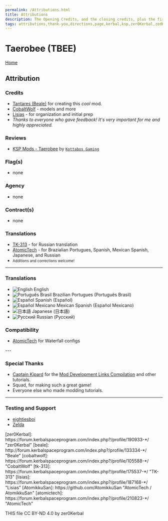 ```yaml
---
permalink: /Attributions.html
title: Attributions
description: The Opening Credits, and the closing credits, plus the first of two (or is three) end credit scenes
tags: attributions,thank-you,directions,page,kerbal,ksp,zer0Kerbal,zedK
---
```

<!--Attributions.md v1.4.0.0
Taerobee (TBEE)
created: 25 Mar 2022 
updated: 06 Feb 2023

TEMPLATE: Attributions.md v1.0.8.0
created: 01 Feb 2022
updated: 06 Feb 2023
-->

<script src="https://kit.fontawesome.com/0ea5493613.js" crossorigin="anonymous"></script>
<i class="fa fa-gear fa-spin fa-3x" style="color: firebrick"></i>

# Taerobee (TBEE)

[Home](./index.md)

## Attribution

### Credits

<ul>
  <li><a href="https://forum.kerbalspaceprogram.com/index.php?/profile/70533-beale/"><alt="Beale" src="https://kerbal-forum-uploads.s3.us-west-2.amazonaws.com/monthly_2021_02/scrongolable.thumb.png.34a204aec1a871db4d1cee8a3549ce62.png" width="50px" height="50px" > Tantares (Beale)</a> for creating this <i>cool</i> mod.</li>
  <li><a href="https://forum.kerbalspaceprogram.com/index.php?/profile/105588-cobaltwolf/"><alt="CobaltWolf" src="https://kerbal-forum-uploads.s3.us-west-2.amazonaws.com/monthly_2019_02/PFP_2019.thumb.jpg.1bfcc53a8d2175db2f28bf8f0181a37f.jpg" width="50px" height="50px" > CobaltWolf</a> - models and more</li>
  <li><a href="https://forum.kerbalspaceprogram.com/index.php?/profile/187168-lisias/"><alt="Lisias" src="https://kerbal-forum-uploads.s3.us-west-2.amazonaws.com/monthly_2018_03/_HR0cDovL3d3dy5zcGFjZS5jb20vaW1hZ2VzL2kvMDAwLzAyMS81NDcvb3JpZ2luYWwvbGFpa2EuanBn.thumb_34e7fcb6640d163b3f2d08e4ae72bbaf.ba2fb8fa0e945f312ac6da46b71659fd" width="50px" height="50px" > Lisias</a> - for organization and initial prep</li>
  <li><i>Thanks to everyone who gave feedback! It's very important for me and highly appreciated.</i></li>
</ul>

### Reviews

* [KSP Mods - Taerobee](https://youtu.be/yz1PsuLLpho) by [`Kottabos Gaming`](https://forum.kerbalspaceprogram.com/index.php?/profile/36583-kottabos/)

### Flag(s)

* none

### Agency

* none

### Contract(s)

* none

### Translations

<ul>
  <li><a href="https://forum.kerbalspaceprogram.com/index.php?/profile/175537-tk-313/"><alt="TK-313" src="https://kerbal-forum-uploads.s3.us-west-2.amazonaws.com/monthly_2017_03/trooper1.jpg.076deefe5a8420bd1ec0482bfd436502.jpg" width="50px" height="50px" > TK-313</a> - for Russian translation</li>
  <li><a href="[AtomicTech](https://forum.kerbalspaceprogram.com/index.php?/profile/210823-atomictech/)"><alt="AtomicTech" src="https://kerbal-forum-uploads.s3.us-west-2.amazonaws.com/monthly_2022_01/nnew.thumb.png.305e3a4249626c64c5c73fba659b71b8.png" width="50px" height="50px" > AtomicTech</a> - for Brazialian Portugues, Spanish, Mexican Spanish, Japanese, and Russian</li>
  <li><small>Additions and corrections welcome!</small></li>
</ul>

---

### Translations

* ![English][EN] English
* ![Português Brasil][BR] Brazilian Portugues (Português Brasil)
* ![Español][ES] Spanish (Español)
* ![Español Mexicano][MX] Mexican Spanish (Español Mexicano)
* ![日本語][JA] Japanese (日本語)
* ![Русский][RU] Russian (Русский)


### Compatibility
<ul>
  <li><a href="[AtomicTech](https://forum.kerbalspaceprogram.com/index.php?/profile/210823-atomictech/)"><alt="AtomicTech" src="https://kerbal-forum-uploads.s3.us-west-2.amazonaws.com/monthly_2022_01/nnew.thumb.png.305e3a4249626c64c5c73fba659b71b8.png" width="50px" height="50px" > AtomicTech</a> for Waterfall configs</li>
</ul>
---

### Special Thanks

<ul>
  <li><a href="https://forum.kerbalspaceprogram.com/index.php?/profile/70516-captainkipard/"><alt="Captain Kipard" src="https://kerbal-forum-uploads.s3.us-west-2.amazonaws.com/monthly_12_2015/itsame.png.3227b08e54fc9e3eaa0c6c2ad8e9ad07.thumb.png.5d3a3eb0344a23048ea58826e47b9781.png" width="50px" height="50px" > Captain Kipard</a> for the <a href="https://forum.kerbalspaceprogram.com/index.php?/topic/85372-*/"> Mod Development Links Compilation</a> and other tutorials.</li>
  <li>Squad, for making such a great game!</li>
  <li>Everyone else who made modding tutorials.</li>
</ul>

---

### Testing and Support

<ul>
  <li><a href="https://forum.kerbalspaceprogram.com/index.php?/profile/133828-eightiesboi/"><alt="eightiesboi" src="https://kerbal-forum-uploads.s3.us-west-2.amazonaws.com/monthly_2018_01/happy_velociraptor_dinosaur_greeting_cards-r918b99ab65894a198682f360e419773a_xvuak_8byvr_512.thumb.jpg.00c28897eef8a91ee74f6cb59a9bbb5f.jpg" width="50px" height="50px" > eightiesboi</a></li>
  <li><a href="https://forum.kerbalspaceprogram.com/index.php?/profile/66411-zelda/"><alt="Zelda" src="https://kerbal-forum-uploads.s3.us-west-2.amazonaws.com/monthly_2019_07/LoZ_RGB_960x960.thumb.jpg.32a815400e819b11482764bdea71373c.jpg" width="50px" height="50px" > Zelda</a></li>
</ul>
<!--- statics -->
[zer0Kerbal]: https://forum.kerbalspaceprogram.com/index.php?/profile/190933-*/ "zer0Kerbal"
[beale]: http://forum.kerbalspaceprogram.com/index.php?/profile/133334-*/ "Beale"
[cobaltwolf]: https://forum.kerbalspaceprogram.com/index.php?/profile/105588-*/ "CobaltWolf"
[tk-313]: https://forum.kerbalspaceprogram.com/index.php?/profile/175537-*/ "TK-313"
[lisias]: https://forum.kerbalspaceprogram.com/index.php?/profile/187168-*/ "Lisias"
[AtomikkuSan]: https://github.com/AtomikkuSan "AtomicTech / AtomikkuSan"
[atomictech]: https://forum.kerbalspaceprogram.com/index.php?/profile/210823-*/ "AtomicTech"

<!-- Localization -->
[lreadme]: https://github.com/zer0Kerbal/zer0Kerbal/blob/master/Localization/readme.md "Localization Readme"
[qstart]: https://github.com/zer0Kerbal/zer0Kerbal/blob/master/Localization/quickstart.md "Quickstart"

[EN]: https://raw.githubusercontent.com/zer0Kerbal/zer0Kerbal/master/img/EN.png "English"
[BR]: https://raw.githubusercontent.com/zer0Kerbal/zer0Kerbal/master/img/BR.png "Português Brasil"
[CN]: https://raw.githubusercontent.com/zer0Kerbal/zer0Kerbal/master/img/CH.png "中文"
[DE]: https://raw.githubusercontent.com/zer0Kerbal/zer0Kerbal/master/img/DE.png "Deutsch"
[ES]: https://raw.githubusercontent.com/zer0Kerbal/zer0Kerbal/master/img/ES.png "Español"
[FR]: https://raw.githubusercontent.com/zer0Kerbal/zer0Kerbal/master/img/FR.png "Français"
[IT]: https://raw.githubusercontent.com/zer0Kerbal/zer0Kerbal/master/img/IT.png "Italiano"
[JA]: https://raw.githubusercontent.com/zer0Kerbal/zer0Kerbal/master/img/JA.png "日本語"
[KO]: https://raw.githubusercontent.com/zer0Kerbal/zer0Kerbal/master/img/KO.png "한국어"
[MX]: https://raw.githubusercontent.com/zer0Kerbal/zer0Kerbal/master/img/MX.png "Mexicano Español"
[NL]: https://raw.githubusercontent.com/zer0Kerbal/zer0Kerbal/master/img/NL.png "Dutch"
[NO]: https://raw.githubusercontent.com/zer0Kerbal/zer0Kerbal/master/img/NO.png "Norsk"
[PO]: https://raw.githubusercontent.com/zer0Kerbal/zer0Kerbal/master/img/PO.png "Polski"
[RU]: https://raw.githubusercontent.com/zer0Kerbal/zer0Kerbal/master/img/RU.png "Русский"
[SW]: https://raw.githubusercontent.com/zer0Kerbal/zer0Kerbal/master/img/SW.png "Svenska"
[TR]: https://raw.githubusercontent.com/zer0Kerbal/zer0Kerbal/master/img/TR.png "Türk"
[TW]: https://raw.githubusercontent.com/zer0Kerbal/zer0Kerbal/master/img/TW.png "国语"

THIS file CC BY-ND 4.0 by zer0Kerbal